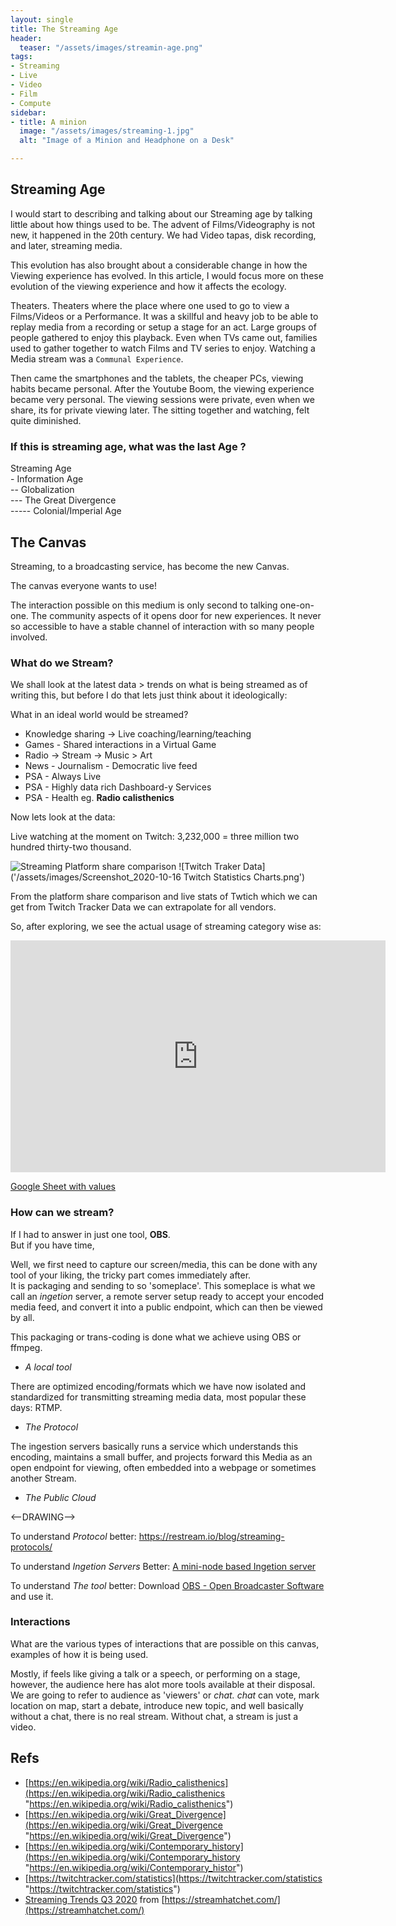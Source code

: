 ```yaml
---
layout: single
title: The Streaming Age
header:
  teaser: "/assets/images/streamin-age.png"
tags:
- Streaming
- Live
- Video
- Film
- Compute
sidebar:
- title: A minion
  image: "/assets/images/streaming-1.jpg"
  alt: "Image of a Minion and Headphone on a Desk"

---
```

## Streaming Age

I would start to describing and talking about our Streaming age by talking little about how things used to be. The advent of Films/Videography is not new, it happened in the 20th century. We had Video tapas, disk recording, and later, streaming media.

This evolution has also brought about a considerable change in how the Viewing experience has evolved. In this article, I would focus more on these evolution of the viewing experience and how it affects the ecology.

Theaters. Theaters where the place where one used to go to view a Films/Videos or a Performance. It was a skillful and heavy job to be able to replay media from a recording or setup a stage for an act. Large groups of people gathered to enjoy this playback. Even when TVs came out, families used to gather together to watch Films and TV series to enjoy. Watching a Media stream was a `Communal Experience`.

Then came the smartphones and the tablets, the cheaper PCs, viewing habits became personal. After the Youtube Boom, the viewing experience became very personal. The viewing sessions were private, even when we share, its for private viewing later. The sitting together and watching, felt quite diminished.

### If this is streaming age, what was the last Age ?

Streaming Age  
\- Information Age  
\-- Globalization  
\--- The Great Divergence  
\----- Colonial/Imperial Age

## The Canvas

Streaming, to a broadcasting service, has become the new Canvas.

The canvas everyone wants to use!

The interaction possible on this medium is only second to talking one-on-one. The community aspects of it opens door for new experiences. It never so accessible to have a stable channel of interaction with so many people involved.

### What do we Stream?

We shall look at the latest data > trends on what is being streamed as of writing this, but before I do that lets just think about it ideologically:

What in an ideal world would be streamed?

* Knowledge sharing -> Live coaching/learning/teaching
* Games - Shared interactions in a Virtual Game
* Radio -> Stream ->  Music > Art
* News - Journalism - Democratic live feed
* PSA - Always Live
* PSA - Highly data rich Dashboard-y Services
* PSA - Health eg. **Radio calisthenics**

Now lets look at the data:

Live watching at the moment on Twitch: 3,232,000 = three million two hundred thirty-two thousand.

![Streaming Platform share comparison](https://www.digitaltveurope.com/files/2020/05/Live-Streaming-State-of-Stream-April-2020-.png)
![Twitch Traker Data]('/assets/images/Screenshot_2020-10-16 Twitch Statistics Charts.png')

From the platform share comparison and live stats of Twtich which we can get from Twitch Tracker Data we can extrapolate for all vendors.

So, after exploring, we see the actual usage of streaming category wise as:  
<iframe width="600" height="371" seamless frameborder="0" scrolling="no" src="https://docs.google.com/spreadsheets/d/e/2PACX-1vQUTxgzDzPzjDrsG-MXZp_3FD5PWayIybLvc8uRskiWphGbnZPUeHZ12YCTkn7v5rLpzYKFB5iAQ1jl/pubchart?oid=1632371513&amp;format=interactive"></iframe>

[Google Sheet with values](https://docs.google.com/spreadsheets/d/1G3-Ad63vofT0W7qAQjBLo9Lczml0FTrNxjKm8dW_eBY/edit#gid=87439160 "https://docs.google.com/spreadsheets/d/1G3-Ad63vofT0W7qAQjBLo9Lczml0FTrNxjKm8dW_eBY/edit#gid=87439160")

### How can we stream?

If I had to answer in just one tool, **OBS**.  
But if you have time,

Well, we first need to capture our screen/media, this can be done with any tool of your liking, the tricky part comes immediately after.  
It is packaging and sending to so 'someplace'. This someplace is what we call an _ingetion_ server, a remote server setup ready to accept your encoded media feed, and convert it into a public endpoint, which can then be viewed by all.

This packaging or trans-coding is done what we achieve using OBS or ffmpeg. 
* _A local tool_

There are optimized encoding/formats which we have now isolated and standardized for transmitting streaming media data, most popular these days: RTMP. 
* _The Protocol_

The ingestion servers basically runs a service which understands this encoding, maintains a small buffer, and projects forward this Media as an open endpoint for viewing, often embedded into a webpage or sometimes another Stream. 
* _The Public Cloud_

<--DRAWING-->


To understand *Protocol* better: https://restream.io/blog/streaming-protocols/

To understand *Ingetion Servers* Better: [A mini-node based Ingetion server](https://github.com/karx/kaaroStream-bridge/blob/master/streamer-bridge.js)

To understand *The tool* better: Download [OBS - Open Broadcaster Software](https://obsproject.com/) and use it.

### Interactions

What are the various types of interactions that are possible on this canvas, examples of how it is being used.

Mostly, if feels like giving a talk or a speech, or performing on a stage, however, the audience here has alot more tools available at their disposal.   
We are going to refer to audience as 'viewers' or _chat. chat_ can vote, mark location on map, start a debate, introduce new topic, and well basically without a chat, there is no real stream. Without chat, a stream is just a video. 

## Refs

* [https://en.wikipedia.org/wiki/Radio_calisthenics](https://en.wikipedia.org/wiki/Radio_calisthenics "https://en.wikipedia.org/wiki/Radio_calisthenics")
* [https://en.wikipedia.org/wiki/Great_Divergence](https://en.wikipedia.org/wiki/Great_Divergence "https://en.wikipedia.org/wiki/Great_Divergence")
* [https://en.wikipedia.org/wiki/Contemporary_history](https://en.wikipedia.org/wiki/Contemporary_history "https://en.wikipedia.org/wiki/Contemporary_histor")
* [https://twitchtracker.com/statistics](https://twitchtracker.com/statistics "https://twitchtracker.com/statistics")
* [Streaming Trends Q3 2020](https://streamhatchet.com/wp-content/uploads/2020/10/2020-Q3-Streaming-Trends.pdf) from [https://streamhatchet.com/](https://streamhatchet.com/)